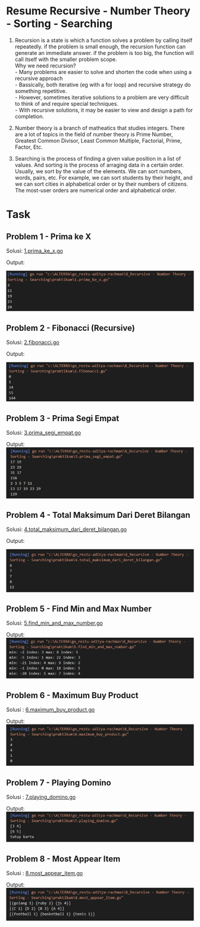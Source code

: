 # Resume Recursive - Number Theory - Sorting - Searching
1. Recursion is a state is which a function solves a problem by calling itself repeatedly. if the problem is small enough, the recursion function can generate an immediate answer. if the problem is too big, the function will call itself with the smaller problem scope. <br>
Why we need recursion?<br> 
\- Many problems are easier to solve and shorten the code when using a recursive approach <br> 
\- Bassically, both iterative (eg with a for loop) and recursive strategy do something repetitive.<br> 
\- However, sometimes iterative solutions to a problem are very difficult to think of and require special techniques.<br> 
\- With recursive solutions, it may be easier to view and design a path for completion.

 2. Number theory is a branch of matheatics that studies integers. There are a lot of topics in the field of number theory is Prime Number, Greatest Common Divisor, Least Common Multiple, Factorial, Prime, Factor, Etc.

 3. Searching is the process of finding a given value position in a list of values. And sorting is the process of arraging data in a certain order. Usually, we sort by the value of the elements. We can sort numbers, words, pairs, etc. For example, we can sort students by their height, and we can sort cities in alphabetical order or by their numbers of citizens. The most-user orders are numerical order and alphabetical order.
# Task
## Problem 1 - Prima ke X
Solusi: [1.prima_ke_x.go](./praktikum/1.prima_ke_x.go)

Output:

![problem1](./screenshots/problem1.png)
## Problem 2 - Fibonacci (Recursive)

Solusi: [2.fibonacci.go](./praktikum/2.fibonacci.go)

Output:

![problem2](./screenshots/problem2.png)
## Problem 3 - Prima Segi Empat
Solusi: [3.prima_segi_empat.go](./praktikum/3.prima_segi_empat.go)

Output:
![problem3](./screenshots/problem3.png)
## Problem 4 - Total Maksimum Dari Deret Bilangan
Solusi: [4.total_maksimum_dari_deret_bilangan.go](./praktikum/4.total_maksimum_dari_deret_bilangan.go)

Output:

![problem4](./screenshots/problem4.png)
## Problem 5 - Find Min and Max Number
Solusi: [5.find_min_and_max_number.go](./praktikum/5.find_min_and_max_number.go)

Output:
![problem5](./screenshots/problem5.png)
## Problem 6 - Maximum Buy Product
Solusi : [6.maximum_buy_product.go](./praktikum/6.maximum_buy_product.go)

Output:
![problem6](./screenshots/problem6.png)
## Problem 7 - Playing Domino
Solusi : [7.playing_domino.go](./praktikum/7.playing_domino.go)

Output:
![problem7](./screenshots/problem7.png)
## Problem 8 - Most Appear Item
Solusi : [8.most_appear_item.go](./praktikum/8.most_appear_item.go)

Output:
![problem8](./screenshots/problem8.png)